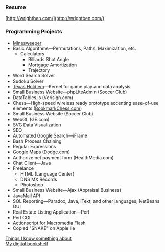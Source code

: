 ### Resume
[http://wrightben.com/](http://wrightben.com/)

### Programming Projects
* [Minesweeper](http://wrightben.com/minesweeper)
* Basic Algorithms—Permutations, Paths, Maximization, etc.
	* Calculators
		* Billiards Shot Angle
		* Mortgage Amortization
		* Trajectory
* Word Search Solver
* Sudoku Solver
* [Texas Hold'em](https://github.com/wrightben/texas-holdem)—Kernel for game play and data analysis
* Small Business Website—phpLiteAdmin (Soccer Club)
* DataTables.js (Verisign.com)
* Chess—High-speed wireless ready prototype accenting ease-of-use elements ([BookmarkChess.com](https://www.youtube.com/watch?v=wQLXnEwzpYo))
* Small Business Website (Soccer Club)
* WebGL (GE.com)
* SVG Data Visualization
* SEO
* Automated Google Search—iFrame
* Bash Process Chaining
* Regular Expressions
* Google Maps (Dodge.com)
* Authorize.net payment form (HealthMedia.com)
* Chat Client—Java
* Freelance
	- HTML (Language Center)
	- DNS MX Records
	- Photoshop
* Small Business Website—Ajax (Appraisal Business)
* JavaMail API
* SQL Reporting—Paradox, Java, iText, and other languages; NetBeans GUI
* Real Estate Listing Application—Perl
* Perl CGI
* Actionscript for Macromedia Flash
* Copied "SNAKE" on Apple IIe

<a href="http://wrightben.com/knowledge" target="_blank" title="Knowledge Hotspots" class="outbound">Things I know something about</a><br />
<a href="http://wrightben.com/books" target="_blank" title="Digital Bookshelf - Benjamin Wright" class="outbound">My digital bookshelf</a>
